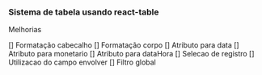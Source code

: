 ### Sistema de tabela usando react-table

Melhorias

[] Formatação cabecalho
[] Formatação corpo
[] Atributo para data
[] Atributo para monetario
[] Atributo para dataHora
[] Selecao de registro
[] Utilizacao do campo envolver
[] Filtro global